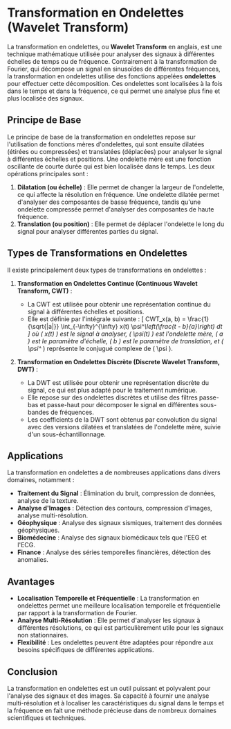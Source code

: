 # Transformation en Ondelettes (Wavelet Transform)

La transformation en ondelettes, ou **Wavelet Transform** en anglais, est une technique mathématique utilisée pour analyser des signaux à différentes échelles de temps ou de fréquence. Contrairement à la transformation de Fourier, qui décompose un signal en sinusoïdes de différentes fréquences, la transformation en ondelettes utilise des fonctions appelées **ondelettes** pour effectuer cette décomposition. Ces ondelettes sont localisées à la fois dans le temps et dans la fréquence, ce qui permet une analyse plus fine et plus localisée des signaux.

## Principe de Base

Le principe de base de la transformation en ondelettes repose sur l'utilisation de fonctions mères d'ondelettes, qui sont ensuite dilatées (étirées ou compressées) et translatées (déplacées) pour analyser le signal à différentes échelles et positions. Une ondelette mère est une fonction oscillante de courte durée qui est bien localisée dans le temps. Les deux opérations principales sont :

1. **Dilatation (ou échelle)** : Elle permet de changer la largeur de l'ondelette, ce qui affecte la résolution en fréquence. Une ondelette dilatée permet d'analyser des composantes de basse fréquence, tandis qu'une ondelette compressée permet d'analyser des composantes de haute fréquence.
2. **Translation (ou position)** : Elle permet de déplacer l'ondelette le long du signal pour analyser différentes parties du signal.

## Types de Transformations en Ondelettes

Il existe principalement deux types de transformations en ondelettes :

1. **Transformation en Ondelettes Continue (Continuous Wavelet Transform, CWT)** :
    - La CWT est utilisée pour obtenir une représentation continue du signal à différentes échelles et positions.
    - Elle est définie par l'intégrale suivante :
      \[
      CWT_x(a, b) = \frac{1}{\sqrt{|a|}} \int_{-\infty}^{\infty} x(t) \psi^*\left(\frac{t - b}{a}\right) dt
      \]
      où \( x(t) \) est le signal à analyser, \( \psi(t) \) est l'ondelette mère, \( a \) est le paramètre d'échelle, \( b \) est le paramètre de translation, et \( \psi^* \) représente le conjugué complexe de \( \psi \).

2. **Transformation en Ondelettes Discrète (Discrete Wavelet Transform, DWT)** :
    - La DWT est utilisée pour obtenir une représentation discrète du signal, ce qui est plus adapté pour le traitement numérique.
    - Elle repose sur des ondelettes discrètes et utilise des filtres passe-bas et passe-haut pour décomposer le signal en différentes sous-bandes de fréquences.
    - Les coefficients de la DWT sont obtenus par convolution du signal avec des versions dilatées et translatées de l'ondelette mère, suivie d'un sous-échantillonnage.

## Applications

La transformation en ondelettes a de nombreuses applications dans divers domaines, notamment :

- **Traitement du Signal** : Élimination du bruit, compression de données, analyse de la texture.
- **Analyse d'Images** : Détection des contours, compression d'images, analyse multi-résolution.
- **Géophysique** : Analyse des signaux sismiques, traitement des données géophysiques.
- **Biomédecine** : Analyse des signaux biomédicaux tels que l'EEG et l'ECG.
- **Finance** : Analyse des séries temporelles financières, détection des anomalies.

## Avantages

- **Localisation Temporelle et Fréquentielle** : La transformation en ondelettes permet une meilleure localisation temporelle et fréquentielle par rapport à la transformation de Fourier.
- **Analyse Multi-Résolution** : Elle permet d'analyser les signaux à différentes résolutions, ce qui est particulièrement utile pour les signaux non stationnaires.
- **Flexibilité** : Les ondelettes peuvent être adaptées pour répondre aux besoins spécifiques de différentes applications.

## Conclusion

La transformation en ondelettes est un outil puissant et polyvalent pour l'analyse des signaux et des images. Sa capacité à fournir une analyse multi-résolution et à localiser les caractéristiques du signal dans le temps et la fréquence en fait une méthode précieuse dans de nombreux domaines scientifiques et techniques.